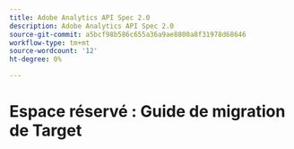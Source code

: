 ```yaml
---
title: Adobe Analytics API Spec 2.0
description: Adobe Analytics API Spec 2.0
source-git-commit: a5bcf98b586c655a36a9ae8800a8f31978d68646
workflow-type: tm+mt
source-wordcount: '12'
ht-degree: 0%

---
```



# Espace réservé : Guide de migration de Target
